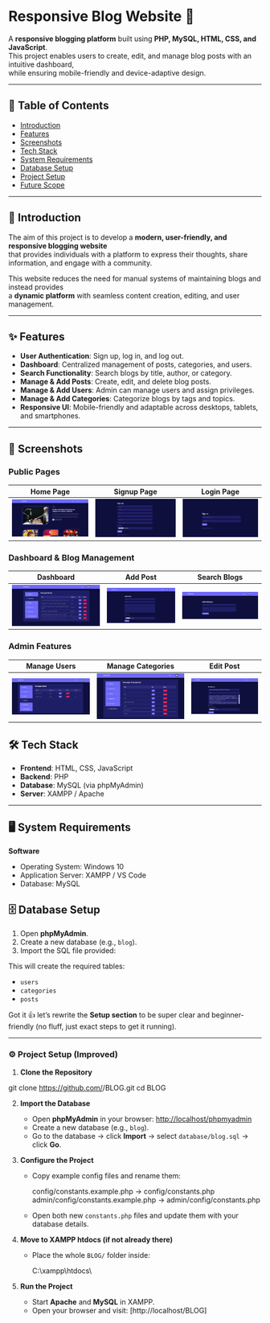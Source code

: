 # Responsive Blog Website 📰

A **responsive blogging platform** built using **PHP, MySQL, HTML, CSS, and JavaScript**.  
This project enables users to create, edit, and manage blog posts with an intuitive dashboard,  
while ensuring mobile-friendly and device-adaptive design.

---

## 📖 Table of Contents
- [Introduction](#introduction)
- [Features](#features)
- [Screenshots](#screenshots)
- [Tech Stack](#tech-stack)
- [System Requirements](#system-requirements)
- [Database Setup](#database-setup)
- [Project Setup](#project-setup)
- [Future Scope](#future-scope)

---

## 🔰 Introduction
The aim of this project is to develop a **modern, user-friendly, and responsive blogging website**  
that provides individuals with a platform to express their thoughts, share information, and engage with a community.  

This website reduces the need for manual systems of maintaining blogs and instead provides  
a **dynamic platform** with seamless content creation, editing, and user management.

---

## ✨ Features
- **User Authentication**: Sign up, log in, and log out.
- **Dashboard**: Centralized management of posts, categories, and users.
- **Search Functionality**: Search blogs by title, author, or category.
- **Manage & Add Posts**: Create, edit, and delete blog posts.
- **Manage & Add Users**: Admin can manage users and assign privileges.
- **Manage & Add Categories**: Categorize blogs by tags and topics.
- **Responsive UI**: Mobile-friendly and adaptable across desktops, tablets, and smartphones.

---
## 📸 Screenshots

### Public Pages
| Home Page | Signup Page | Login Page |
|-----------|-------------|------------|
| ![Home](screenshots/home.png) | ![Signup](screenshots/signup.png) | ![Login](screenshots/login.png) |

### Dashboard & Blog Management
| Dashboard | Add Post | Search Blogs |
|-----------|----------|--------------|
| ![Dashboard](screenshots/dashboard.png) | ![Add Post](screenshots/add-post.png) | ![Add Category](screenshots/add-category.png) | ![Search](screenshots/search.png) |

### Admin Features
| Manage Users | Manage Categories | Edit Post |
|--------------|-------------------|-----------|
| ![Manage Users](screenshots/manage-users.png) | ![Manage Categories](screenshots/manage-categories.png) | ![Edit Post](screenshots/edit-post.png) |



## 🛠 Tech Stack
- **Frontend**: HTML, CSS, JavaScript  
- **Backend**: PHP  
- **Database**: MySQL (via phpMyAdmin)  
- **Server**: XAMPP / Apache  

---

## 🖥 System Requirements

**Software**  
- Operating System: Windows 10  
- Application Server: XAMPP / VS Code  
- Database: MySQL  


## 🗄 Database Setup
1. Open **phpMyAdmin**.  
2. Create a new database (e.g., `blog`).  
3. Import the SQL file provided:  

This will create the required tables:  
- `users`  
- `categories`  
- `posts`  

Got it 👍 let’s rewrite the **Setup section** to be super clear and beginner-friendly (no fluff, just exact steps to get it running).

---

### ⚙️ Project Setup (Improved)

1. **Clone the Repository**

git clone https://github.com/<Intaza>/BLOG.git
cd BLOG


2. **Import the Database**

   * Open **phpMyAdmin** in your browser: [http://localhost/phpmyadmin](http://localhost/phpmyadmin)
   * Create a new database (e.g., `blog`).
   * Go to the database → click **Import** → select `database/blog.sql` → click **Go**.

3. **Configure the Project**

   * Copy example config files and rename them:

     config/constants.example.php → config/constants.php
     admin/config/constants.example.php → admin/config/constants.php

   * Open both new `constants.php` files and update them with your database details.

4. **Move to XAMPP htdocs (if not already there)**

   * Place the whole `BLOG/` folder inside:

     C:\xampp\htdocs\

5. **Run the Project**

   * Start **Apache** and **MySQL** in XAMPP.
   * Open your browser and visit:
     [http://localhost/BLOG]

